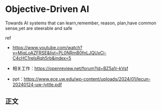 # Objective-Driven AI

Towards AI systems that can learn,remember, reason, plan,have common sense,yet are steerable and safe

ref
- https://www.youtube.com/watch?v=MiqLoAZFRSE&list=PL0NRmB0fnLJQUxCi-C4cHC1reIsRqh5rb&index=5

- 相关工作：https://openreview.net/forum?id=BZ5a1r-kVsf
- ppt：https://www.ece.uw.edu/wp-content/uploads/2024/01/lecun-20240124-uw-lyttle.pdf

## 正文


